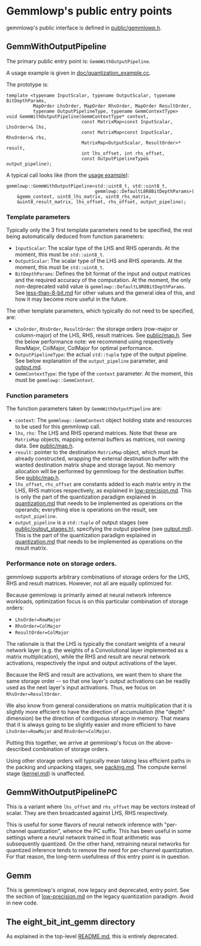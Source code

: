 # Gemmlowp's public entry points

gemmlowp's public interface is defined in
[public/gemmlowp.h](../public/gemmlowp.h).

## GemmWithOutputPipeline

The primary public entry point is: `GemmWithOutputPipeline`.

A usage example is given in
[doc/quantization_example.cc](quantization_example.cc).

The prototype is:

```
template <typename InputScalar, typename OutputScalar, typename BitDepthParams,
          MapOrder LhsOrder, MapOrder RhsOrder, MapOrder ResultOrder,
          typename OutputPipelineType, typename GemmContextType>
void GemmWithOutputPipeline(GemmContextType* context,
                            const MatrixMap<const InputScalar, LhsOrder>& lhs,
                            const MatrixMap<const InputScalar, RhsOrder>& rhs,
                            MatrixMap<OutputScalar, ResultOrder>* result,
                            int lhs_offset, int rhs_offset,
                            const OutputPipelineType& output_pipeline);
```

A typical call looks like (from the [usage example](quantization_example.cc)):

```
gemmlowp::GemmWithOutputPipeline<std::uint8_t, std::uint8_t,
                                 gemmlowp::DefaultL8R8BitDepthParams>(
    &gemm_context, uint8_lhs_matrix, uint8_rhs_matrix,
    &uint8_result_matrix, lhs_offset, rhs_offset, output_pipeline);
```

### Template parameters

Typically only the 3 first template parameters need to be specified, the rest
being automatically deduced from function parameters:

*   `InputScalar`: The scalar type of the LHS and RHS operands. At the moment,
    this must be `std::uint8_t`.
*   `OutputScalar`: The scalar type of the LHS and RHS operands. At the moment,
    this must be `std::uint8_t`.
*   `BitDepthParams`: Defines the bit format of the input and output matrices
    and the required accuracy of the computation. At the moment, the only
    non-deprecated valid value is `gemmlowp::DefaultL8R8BitDepthParams`. See
    [less-than-8-bit.md](less-than-8-bit.md) for other values and the general
    idea of this, and how it may become more useful in the future.

The other template parameters, which typically do not need to be specified, are:

*   `LhsOrder`, `RhsOrder`, `ResultOrder`: the storage orders (row-major or
    column-major) of the LHS, RHS, result matrices. See
    [public/map.h](../public/map.h). See the below performance note: we
    recommend using respectively RowMajor, ColMajor, ColMajor for optimal
    performance.
*   `OutputPipelineType`: the actual `std::tuple` type of the output pipeline.
    See below explanation of the `output_pipeline` parameter, and
    [output.md](output.md).
*   `GemmContextType`: the type of the `context` parameter. At the moment, this
    must be `gemmlowp::GemmContext`.

### Function parameters

The function parameters taken by `GemmWithOutputPipeline` are:

*   `context`: The `gemmlowp::GemmContext` object holding state and resources to
    be used for this gemmlowp call.
*   `lhs`, `rhs`: The LHS and RHS operand matrices. Note that these are
    `MatrixMap` objects, mapping external buffers as matrices, not owning data.
    See [public/map.h](../public/map.h).
*   `result`: pointer to the destination `MatrixMap` object, which must be
    already constructed, wrapping the external destination buffer with the
    wanted destination matrix shape and storage layout. No memory allocation
    will be performed by gemmlowp for the destination buffer. See
    [public/map.h](../public/map.h).
*   `lhs_offset`, `rhs_offset` are constants added to each matrix entry in the
    LHS, RHS matrices respectively, as explained in
    [low-precision.md](low-precision.md). This is only the part of the
    quantization paradigm explained in [quantization.md](quantization.md) that
    needs to be implemented as operations on the operands; everything else is
    operations on the result, see `output_pipeline`.
*   `output_pipeline` is a `std::tuple` of output stages (see
    [public/output_stages.h](../public/output_stages.h)), specifying the output
    pipeline (see [output.md](output.md)). This is the part of the quantization
    paradigm explained in [quantization.md](quantization.md) that needs to be
    implemented as operations on the result matrix.

### Performance note on storage orders.

gemmlowp supports arbitrary combinations of storage orders for the LHS, RHS and
result matrices. However, not all are equally optimized for.

Because gemmlowp is primarily aimed at neural network inference workloads,
optimization focus is on this particular combination of storage orders:

*   `LhsOrder=RowMajor`
*   `RhsOrder=ColMajor`
*   `ResultOrder=ColMajor`

The rationale is that the LHS is typically the constant weights of a neural
network layer (e.g. the weights of a Convolutional layer implemented as a matrix
multiplication), while the RHS and result are neural network activations,
respectively the input and output activations of the layer.

Because the RHS and result are activations, we want them to share the same
storage order -- so that one layer's output activations can be readily used as
the next layer's input activations. Thus, we focus on `RhsOrder=ResultOrder`.

We also know from general considerations on matrix multiplication that it is
slightly more efficient to have the direction of accumulation (the "depth"
dimension) be the direction of contiguous storage in memory. That means that it
is always going to be slightly easier and more efficient to have
`LhsOrder=RowMajor` and `RhsOrder=ColMajor`.

Putting this together, we arrive at gemmlowp's focus on the above-described
combination of storage orders.

Using other storage orders will typically mean taking less efficient paths in
the packing and unpacking stages, see [packing.md](packing.md). The compute
kernel stage ([kernel.md](kernel.md)) is unaffected.

## GemmWithOutputPipelinePC

This is a variant where `lhs_offset` and `rhs_offset` may be vectors instead of
scalar. They are then broadcasted against LHS, RHS respectively.

This is useful for some flavors of neural network inference with "per-channel
quantization", whence the PC suffix. This has been useful in some settings where
a neural network trained in float arithmetic was subsequently quantized. On the
other hand, retraining neural networks for quantized inference tends to remove
the need for per-channel quantization. For that reason, the long-term usefulness
of this entry point is in question.

## Gemm

This is gemmlowp's original, now legacy and deprecated, entry point. See the
section of [low-precision.md](low-precision.md) on the legacy quantization
paradigm. Avoid in new code.

## The eight_bit_int_gemm directory

As explained in the top-level [README.md](../README.md#public-interfaces), this
is entirely deprecated.
